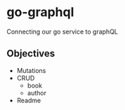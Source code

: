 # go-graphql

Connecting our go service to graphQL

## Objectives
- Mutations
- CRUD 
  - book
  - author
- Readme
